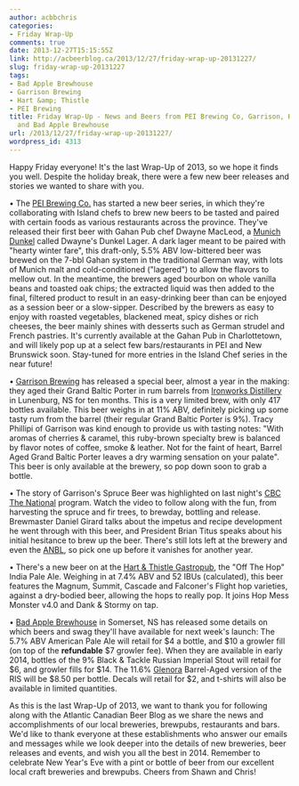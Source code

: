 ```yaml
---
author: acbbchris
categories:
- Friday Wrap-Up
comments: true
date: 2013-12-27T15:15:55Z
link: http://acbeerblog.ca/2013/12/27/friday-wrap-up-20131227/
slug: friday-wrap-up-20131227
tags:
- Bad Apple Brewhouse
- Garrison Brewing
- Hart &amp; Thistle
- PEI Brewing
title: Friday Wrap-Up - News and Beers from PEI Brewing Co, Garrison, Hart & Thistle
  and Bad Apple Brewhouse
url: /2013/12/27/friday-wrap-up-20131227/
wordpress_id: 4313
---
```


Happy Friday everyone! It's the last Wrap-Up of 2013, so we hope it finds you well. Despite the holiday break, there were a few new beer releases and stories we wanted to share with you.

• The [PEI Brewing Co.](http://peibrewingcompany.com/) has started a new beer series, in which they're collaborating with Island chefs to brew new beers to be tasted and paired with certain foods as various restaurants across the province. They've released their first beer with Gahan Pub chef Dwayne MacLeod, a [Munich Dunkel](http://www.bjcp.org/2008styles/style04.php#1b) called Dwayne's Dunkel Lager. A dark lager meant to be paired with "hearty winter fare", this draft-only, 5.5% ABV low-bittered beer was brewed on the 7-bbl Gahan system in the traditional German way, with lots of Munich malt and cold-conditioned ("lagered") to allow the flavors to mellow out. In the meantime, the brewers aged bourbon on whole vanilla beans and toasted oak chips; the extracted liquid was then added to the final, filtered product to result in an easy-drinking beer than can be enjoyed as a session beer or a slow-sipper. Described by the brewers as easy to enjoy with roasted vegetables, blackened meat, spicy dishes or rich cheeses, the beer mainly shines with desserts such as German strudel and French pastries. It's currently available at the Gahan Pub in Charlottetown, and will likely pop up at a select few bars/restaurants in PEI and New Brunswick soon. Stay-tuned for more entries in the Island Chef series in the near future!

• [Garrison Brewing](http://www.garrisonbrewing.com/) has released a special beer, almost a year in the making: they aged their Grand Baltic Porter in rum barrels from [Ironworks Distillery](http://www.ironworksdistillery.com/) in Lunenburg, NS for ten months. This is a very limited brew, with only 417 bottles available. This beer weighs in at 11% ABV, definitely picking up some tasty rum from the barrel (their regular Grand Baltic Porter is 9%). Tracy Phillipi of Garrison was kind enough to provide us with tasting notes: "With aromas of cherries & caramel, this ruby-brown specialty brew is balanced by flavor notes of coffee, smoke & leather. Not for the faint of heart, Barrel Aged Grand Baltic Porter leaves a dry warming sensation on your palate". This beer is only available at the brewery, so pop down soon to grab a bottle.

• The story of Garrison's Spruce Beer was highlighted on last night's [CBC The National](http://www.cbc.ca/player/News/ID/2427128035/) program. Watch the video to follow along with the fun, from harvesting the spruce and fir trees, to brewday, bottling and release. Brewmaster Daniel Girard talks about the impetus and recipe development he went through with this beer, and President Brian Titus speaks about his initial hesitance to brew up the beer. There's still lots left at the brewery and even the [ANBL](http://www.nbliquor.com/location.html?upc=628432449268+&submit.x=40&submit.y=8), so pick one up before it vanishes for another year.

• There's a new beer on at the [Hart & Thistle Gastropub](http://www.hartandthistle.com/), the "Off The Hop" India Pale Ale. Weighing in at 7.4% ABV and 52 IBUs (calculated), this beer features the Magnum, Summit, Cascade and Falconer's Flight hop varieties, against a dry-bodied beer, allowing the hops to really pop. It joins Hop Mess Monster v4.0 and Dank & Stormy on tap.

• [Bad Apple Brewhouse](https://www.facebook.com/badapplebrewhouse) in Somerset, NS has released some details on which beers and swag they'll have available for next week's launch: The 5.7% ABV American Pale Ale will retail for $4 a bottle, and $10 a growler fill (on top of the **refundable** $7 growler fee). When they are available in early 2014, bottles of the 9% Black & Tackle Russian Imperial Stout will retail for $6, and growler fills for $14. The 11.6% [Glenora](http://www.glenoradistillery.com/) Barrel-Aged version of the RIS will be $8.50 per bottle. Decals will retail for $2, and t-shirts will also be available in limited quantities.

As this is the last Wrap-Up of 2013, we want to thank you for following along with the Atlantic Canadian Beer Blog as we share the news and accomplishments of our local breweries, brewpubs, restaurants and bars. We'd like to thank everyone at these establishments who answer our emails and messages while we look deeper into the details of new breweries, beer releases and events, and wish you all the best in 2014. Remember to celebrate New Year's Eve with a pint or bottle of beer from our excellent local craft breweries and brewpubs. Cheers from Shawn and Chris!
